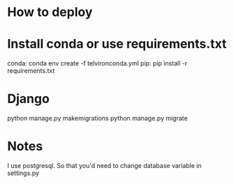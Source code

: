 # How to deploy
# Install conda or use requirements.txt
conda: conda env create -f telvironconda.yml
pip: pip install -r requirements.txt

# Django
python manage.py makemigrations
python manage.py migrate

# Notes
I use postgresql. So that you'd need to change database variable in settings.py

